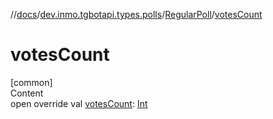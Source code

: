 //[docs](../../../index.md)/[dev.inmo.tgbotapi.types.polls](../index.md)/[RegularPoll](index.md)/[votesCount](votes-count.md)



# votesCount  
[common]  
Content  
open override val [votesCount](votes-count.md): [Int](https://kotlinlang.org/api/latest/jvm/stdlib/kotlin/-int/index.html)  




